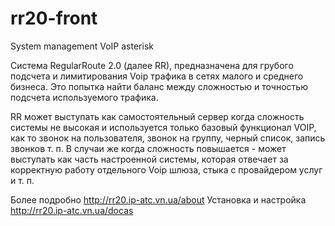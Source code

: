 # rr20-front
System management VoIP asterisk

Система RegularRoute 2.0 (далее RR), предназначена для грубого подсчета и лимитирования Voip  трафика в сетях малого и среднего бизнеса.
Это попытка найти баланс между сложностью и точностью подсчета используемого трафика.

RR может выступать как самостоятельный сервер когда сложность системы не высокая и используется только базовый функционал 
VOIP, как то звонок на пользователя, звонок на группу, черный список, запись звонков т. п. 
В случаи же когда сложность повышается - может выступать как часть настроенной системы,
которая отвечает за корректную работу  отдельного Voip шлюза,  стыка с провайдером услуг и т. п. 

Более подробно http://rr20.ip-atc.vn.ua/about
Установка и настройка http://rr20.ip-atc.vn.ua/docas



